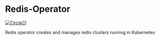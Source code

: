 # Redis-Operator
[![CircleCI](https://circleci.com/gh/anywhy/redis-operator.svg?style=svg)](https://circleci.com/gh/anywhy/redis-operator)

Redis operator creates and manages redis clusters running in Kubernetes
